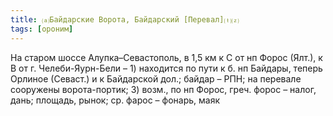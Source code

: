 ```yaml
---
title: ⒜Байдарские Ворота, Байдарский [Перевал]⒯⒵
tags: [ороним]
---
```


На старом шоссе Алупка–Севастополь, в 1,5 км к С от нп Форос (Ялт.), к В от г.
Челеби-Яурн-Бели – 1) находится по пути к б. нп Байдары, теперь Орлиное
(Севаст.) и к Байдарской дол.; байдар – РПН; на перевале сооружены
ворота-портик; 3) возм., по нп Форос, греч. форос – налог, дань; площадь, рынок;
ср. фарос – фонарь, маяк
